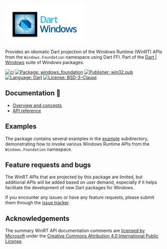 <img src="https://raw.githubusercontent.com/dart-windows/.github/main/assets/dart-windows-card.png" width="50%" height="50%">

Provides an idiomatic Dart projection of the Windows Runtime (WinRT) APIs
from the `Windows.Foundation` namespace using Dart FFI.
Part of the [Dart | Windows][dart_windows_link] suite of Windows packages.

[![ci][ci_badge]][ci_link]
[![Package: windows_foundation][package_badge]][package_link]
[![Publisher: win32.pub][publisher_badge]][publisher_link]
[![Language: Dart][language_badge]][language_link]
[![License: BSD-3-Clause][license_badge]][license_link]

## Documentation 📝

* [Overview and concepts][docs_link]
* [API reference][api_reference_link]

## Examples

The package contains several examples in the [example][example_link]
subdirectory, demonstrating how to invoke various Windows Runtime APIs from the
`Windows.Foundation` namespace.

## Feature requests and bugs

The WinRT APIs that are projected by this package are limited, but additional
APIs will be added based on user demand, especially if it helps facilitate the
development of new Dart packages for Windows.

If you encounter any issues or have any feature requests, please submit them
through the [issue tracker][issue_tracker_link].

## Acknowledgements

The summary WinRT API documentation comments are
[licensed by Microsoft][legal_notices_link] under the
[Creative Commons Attribution 4.0 International Public License][cc_license_link].

[api_reference_link]: https://pub.dev/documentation/windows_foundation/latest/
[cc_license_link]: https://github.com/MicrosoftDocs/winrt-api/blob/89e9254fd8b53a648937dbb4324d7f7d6f8d1314/LICENSE
[ci_badge]: https://github.com/dart-windows/dartwinrt/actions/workflows/windows_foundation.yml/badge.svg
[ci_link]: https://github.com/dart-windows/dartwinrt/actions/workflows/windows_foundation.yml
[dart_windows_link]: https://github.com/dart-windows
[docs_link]: https://dartwinrt.dev
[example_link]: https://github.com/dart-windows/dartwinrt/tree/main/packages/windows_foundation/example
[issue_tracker_link]: https://github.com/dart-windows/dartwinrt/issues
[language_badge]: https://img.shields.io/badge/language-Dart-blue.svg
[language_link]: https://dart.dev
[legal_notices_link]: https://github.com/MicrosoftDocs/winrt-api/#legal-notices
[license_badge]: https://img.shields.io/github/license/dart-windows/dartwinrt?color=blue
[license_link]: https://opensource.org/licenses/BSD-3-Clause
[package_badge]: https://img.shields.io/pub/v/windows_foundation.svg
[package_link]: https://pub.dev/packages/windows_foundation
[publisher_badge]: https://img.shields.io/pub/publisher/windows_foundation.svg
[publisher_link]: https://pub.dev/publishers/win32.pub
